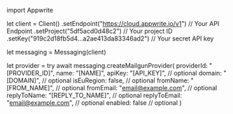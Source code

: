 import Appwrite

let client = Client()
    .setEndpoint("https://cloud.appwrite.io/v1") // Your API Endpoint
    .setProject("5df5acd0d48c2") // Your project ID
    .setKey("919c2d18fb5d4...a2ae413da83346ad2") // Your secret API key

let messaging = Messaging(client)

let provider = try await messaging.createMailgunProvider(
    providerId: "[PROVIDER_ID]",
    name: "[NAME]",
    apiKey: "[API_KEY]", // optional
    domain: "[DOMAIN]", // optional
    isEuRegion: false, // optional
    fromName: "[FROM_NAME]", // optional
    fromEmail: "email@example.com", // optional
    replyToName: "[REPLY_TO_NAME]", // optional
    replyToEmail: "email@example.com", // optional
    enabled: false // optional
)

